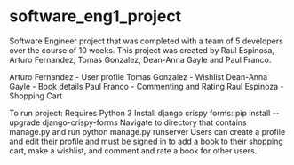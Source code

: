 # software_eng1_project
Software Engineer project that was completed with a team of 5 developers over the course of 10 weeks. 
This project was created by Raul Espinosa, Arturo Fernandez, Tomas Gonzalez, Dean-Anna Gayle and Paul Franco.

Arturo Fernandez - User profile
Tomas Gonzalez -   Wishlist
Dean-Anna Gayle -  Book details
Paul Franco -      Commenting and Rating
Raul Espinoza -    Shopping Cart

To run project:
Requires Python 3 
Install django crispy forms: pip install --upgrade django-crispy-forms
Navigate to directory that contains manage.py and run python manage.py runserver
Users can create a profile and edit their profile and must be signed in to add a book to their shopping cart, make a wishlist, and comment and rate a book for other users.
